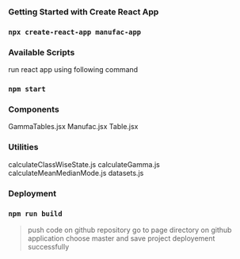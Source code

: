 ### Getting Started with Create React App
### `npx create-react-app manufac-app`

### Available Scripts
run react app using following command
### `npm start`

### Components
GammaTables.jsx
Manufac.jsx
Table.jsx

### Utilities
calculateClassWiseState.js
calculateGamma.js
calculateMeanMedianMode.js
datasets.js

### Deployment
### `npm run build`
>push code on github repository
>go to page directory on github application
>choose master and save
>project deployement successfully